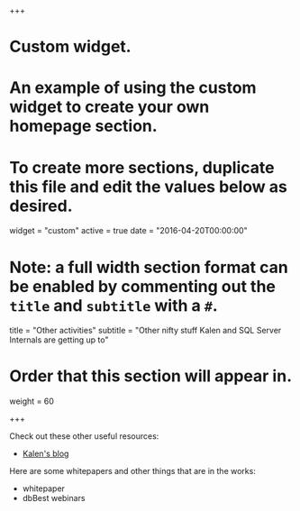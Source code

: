 +++
# Custom widget.
# An example of using the custom widget to create your own homepage section.
# To create more sections, duplicate this file and edit the values below as desired.
widget = "custom"
active = true
date = "2016-04-20T00:00:00"

# Note: a full width section format can be enabled by commenting out the `title` and `subtitle` with a `#`.
title = "Other activities"
subtitle = "Other nifty stuff Kalen and SQL Server Internals are getting up to"

# Order that this section will appear in.
weight = 60

+++

Check out these other useful resources:

- [Kalen's blog](http://sqlblog.com/blogs/kalen_delaney/default.aspx)

Here are some whitepapers and other things that are in the works:

- whitepaper
- dbBest webinars
